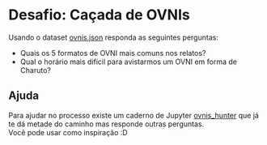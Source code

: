 # Desafio: Caçada de OVNIs

Usando o dataset <a href="https://github.com/glitchman23/challenges/raw/master/ovnis_hunter/ovnis_crawler/ovnis.json">ovnis.json</a> responda as seguintes perguntas:

* Quais os 5 formatos de OVNI mais comuns nos relatos? 
* Qual o horário mais difícil para avistarmos um OVNI em forma de Charuto?

## Ajuda
Para ajudar no processo existe um caderno de Jupyter <a href="https://github.com/glitchman23/challenges/blob/master/ovnis_hunter/ovnis_hunter.ipynb">ovnis_hunter</a> que já te dá metade do caminho mas responde outras perguntas.<br>
Você pode usar como inspiração :D